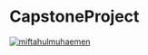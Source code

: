# CapstoneProject
[![miftahulmuhaemen](https://circleci.com/gh/miftahulmuhaemen/CapstoneProject.svg?style=svg)](https://circleci.com/gh/miftahulmuhaemen/CapstoneProject)
